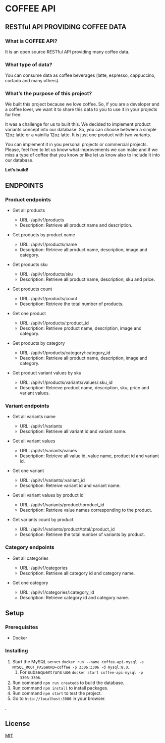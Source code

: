 # **COFFEE API**

## RESTful API PROVIDING COFFEE DATA

### **What is COFFEE API?**
It is an open source RESTful API providing many coffee data.

### **What type of data?**
You can consume data as coffee beverages (latte, espresso, cappuccino, cortado and many others).

### **What’s the purpose of this project?**
We built this project because we love coffee. So, if you are a developer and a coffee lover, we want it to share this data to you to use it in your projects for free.

It was a challenge for us to built this. We decided to implement product variants concept into our database. So, you can choose between a simple 12oz latte or a vainilla 12oz latte. It is just one product with two variants.

You can implement it in you personal projects or commercial projects. Please, feel free to let us know what improvements we can make and if we miss a type of coffee that you know or like let us know also to include it into our database.

**Let’s build!**


## ENDPOINTS
### **Product endpoints**

- Get all products

    - URL: /api/v1/products
    - Description: Retrieve all product name and description.

<!-- - Get admin products

    - URL: /api/products/admin
    - Description: Retrieve all product id, product name, sku, description and image.
-->
- Get products by product name

    - URL: /api/v1/products/name
    - Description: Retrieve all product name, description, image and category.

- Get products sku

    - URL: /api/v1/products/sku
    - Description: Retrieve all product name, description, sku and price.

- Get products count

    - URL: /api/v1/products/count
    - Description: Retrieve the total number of products.

- Get one product

    - URL: /api/v1/products/:product_id
    - Description: Retrieve product name, description, image and category.

- Get products by category

    - URL: /api/v1/products/category/:category_id
    - Description: Retrieve all product name, description, image and category.

- Get product variant values by sku

    - URL: /api/v1/products/variants/values/:sku_id
    - Description: Retrieve product name, description, sku, price and variant values.

### **Variant endpoints**

- Get all variants name

    - URL: /api/v1/variants
    - Description: Retrieve all variant id and variant name.

- Get all variant values

    - URL: /api/v1/variants/values
    - Description: Retrieve all value id, value name, product id and variant id.

- Get one variant

    - URL: /api/v1/variants/:variant_id
    - Description: Retreive variant id and variant name.

- Get all variant values by product id

    - URL: /api/v1/variants/product/:product_id
    - Description: Retrieve value names corresponding to the product.

- Get variants count by product

    - URL: /api/v1/variants/product/total/:product_id
    - Description: Retrieve the total number of variants by product.

### **Category endpoints**

- Get all categories

    - URL: /api/v1/categories
    - Description: Retrieve all category id and category name.

- Get one category

    - URL: /api/v1/categories/:category_id
    - Description: Retrieve category id and category name.


## Setup

### Prerequisites

- Docker

### **Installing**

1. Start the MySQL server `docker run --name coffee-api-mysql -e MYSQL_ROOT_PASSWORD=coffee -p 3306:3306 -d mysql:8.0`.
   1. For subsequent runs use `docker start coffee-api-mysql -p 3306:3306`.
2. Run command `npm run createdb` to build the database.
3. Run command `npm install` to install packages.
4. Run command `npm start` to test the project.
5. Go to `http://localhost:3000` in your browser.

.
## License

[MIT](https://github.com/fernandohg97/coffee-api/blob/master/LICENSE)
